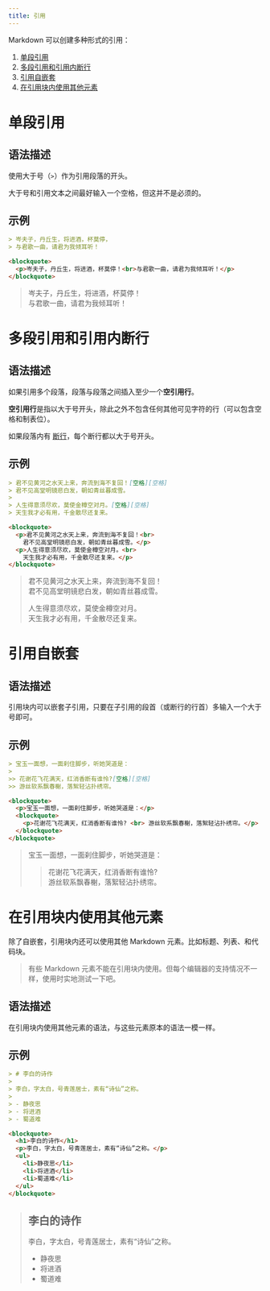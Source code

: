 ```yaml
---
title: 引用
---
```


Markdown 可以创建多种形式的引用：

1. [单段引用](#单段引用)
2. [多段引用和引用内断行](#多段引用和引用内断行)
3. [引用自嵌套](#引用自嵌套)
4. [在引用块内使用其他元素](#在引用块内使用其他元素)

# 单段引用

## 语法描述

使用大于号（```>```）作为引用段落的开头。

大于号和引用文本之间最好输入一个空格，但这并不是必须的。

## 示例

```markdown
> 岑夫子，丹丘生，将进酒，杯莫停，
> 与君歌一曲，请君为我倾耳听！
```

```html
<blockquote>
  <p>岑夫子，丹丘生，将进酒，杯莫停！<br>与君歌一曲，请君为我倾耳听！</p>
</blockquote>
```

<div class="exmp">
  <div class="exmp-container">
    <blockquote >
      <p>岑夫子，丹丘生，将进酒，杯莫停！<br>
        与君歌一曲，请君为我倾耳听！</p>
    </blockquote>
  </div>
</div>

# 多段引用和引用内断行

## 语法描述

如果引用多个段落，段落与段落之间插入至少一个**空引用行**。

**空引用行**是指以大于号开头，除此之外不包含任何其他可见字符的行（可以包含空格和制表位）。

如果段落内有 [断行][newline]，每个断行都以大于号开头。

[newline]: "_basic-syntax/3-newline.md"

## 示例

```markdown
> 君不见黄河之水天上来，奔流到海不复回！[空格][空格]
> 君不见高堂明镜悲白发，朝如青丝暮成雪。
>
> 人生得意须尽欢，莫使金樽空对月。[空格][空格]
> 天生我才必有用，千金散尽还复来。
```

```html
<blockquote>
  <p>君不见黄河之水天上来，奔流到海不复回！<br>
    君不见高堂明镜悲白发，朝如青丝暮成雪。</p>
  <p>人生得意须尽欢，莫使金樽空对月。<br>
    天生我才必有用，千金散尽还复来。</p>
</blockquote>
```

<div class="exmp">
  <div class="exmp-container">
    <blockquote>
      <p>君不见黄河之水天上来，奔流到海不复回！<br>
        君不见高堂明镜悲白发，朝如青丝暮成雪。</p>
      <p>人生得意须尽欢，莫使金樽空对月。<br>
        天生我才必有用，千金散尽还复来。</p>
    </blockquote>
  </div>
</div>

# 引用自嵌套

## 语法描述

引用块内可以嵌套子引用，只要在子引用的段首（或断行的行首）多输入一个大于号即可。

## 示例

```markdown
> 宝玉一面想，一面刹住脚步，听她哭道是：
>
>> 花谢花飞花满天，红消香断有谁怜?[空格][空格]
>> 游丝软系飘春榭，落絮轻沾扑绣帘。
```

```html
<blockquote>
  <p>宝玉一面想，一面刹住脚步，听她哭道是：</p>
  <blockquote>
    <p>花谢花飞花满天，红消香断有谁怜? <br> 游丝软系飘春榭，落絮轻沾扑绣帘。</p>
  </blockquote>
</blockquote>
```

<div class="exmp">
  <div class="exmp-container">
    <blockquote>
      <p>宝玉一面想，一面刹住脚步，听她哭道是：</p>
      <blockquote>
        <p>花谢花飞花满天，红消香断有谁怜? <br> 游丝软系飘春榭，落絮轻沾扑绣帘。</p>
      </blockquote>
    </blockquote>
  </div>
</div>

# 在引用块内使用其他元素

除了自嵌套，引用块内还可以使用其他 Markdown 元素。比如标题、列表、和代码块。

> 有些 Markdown 元素不能在引用块内使用。但每个编辑器的支持情况不一样，使用时实地测试一下吧。

## 语法描述

在引用块内使用其他元素的语法，与这些元素原本的语法一模一样。

## 示例

```markdown
> # 李白的诗作
>
> 李白，字太白，号青莲居士，素有“诗仙”之称。
>
> - 静夜思
> - 将进酒
> - 蜀道难
```

```html
<blockquote>
  <h1>李白的诗作</h1>
  <p>李白，字太白，号青莲居士，素有“诗仙”之称。</p>
  <ul>
    <li>静夜思</li>
    <li>将进酒</li>
    <li>蜀道难</li>
  </ul>
</blockquote>
```

<div class="exmp">
  <div class="exmp-container">
    <blockquote>
      <h2>李白的诗作</h2>
      <p>李白，字太白，号青莲居士，素有“诗仙”之称。</p>
      <ul>
        <li>静夜思</li>
        <li>将进酒</li>
        <li>蜀道难</li>
      </ul>
    </blockquote>
  </div>
</div>



